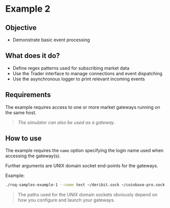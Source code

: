 # Example 2

## Objective

* Demonstrate basic event processing

## What does it do?

* Define regex patterns used for subscribing market data
* Use the Trader interface to manage connections and event dispatching
* Use the asynchronous logger to print relevant incoming events

## Requirements

The example requires access to one or more market gateways running
on the same host.

> *The simulator can also be used as a gateway*.

## How to use

The example requires the `name` option specifying the login name used
when accessing the gateway(s).

Further arguments are UNIX domain socket end-points for the gateways.

Example:

```bash
./roq-samples-example-1 --name test ~/deribit.sock ~/coinbase-pro.sock
```

> The paths used for the UNIX domain sockets obviously depend on how
> you configure and launch your gateways.
